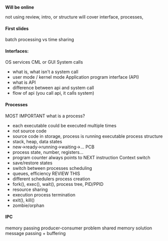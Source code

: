 **Will be online**

not using review, intro, or structure
will cover interface, processes, 

#### First slides
batch processing vs time sharing
#### Interfaces:
OS services
CML or GUI
System calls
- what is, what isn't a system call
- user mode / kernel mode
Application program interface (API)
- what is API
- difference between api and system call
- flow of api (you call api, it calls system)

#### Processes
MOST IMPORTANT
what is a process?
- each executable could be executed multiple times
- not source code
- source code in storage, process is running executable
process structure
- stack, heap, data
states
- new->ready->running->waiting->...
PCB
- process state, number, registers...
- program counter always points to NEXT instruction
Context switch
- save/restore states
- switch between processes
scheduling
- queues, efficiency REVIEW THIS
- different schedulers
process creation
- fork(), exec(), wait(), process tree, PID/PPID
- resource sharing
- execution
process termination
- exit(), kill()
- zombie/orphan

#### IPC
memory passing
producer-consumer problem
shared memory solution
message passing
 \+ buffering
 
